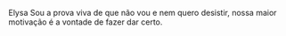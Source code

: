 Elysa
Sou a prova viva de que não vou e nem quero desistir, nossa maior motivação é a vontade de fazer dar certo.

